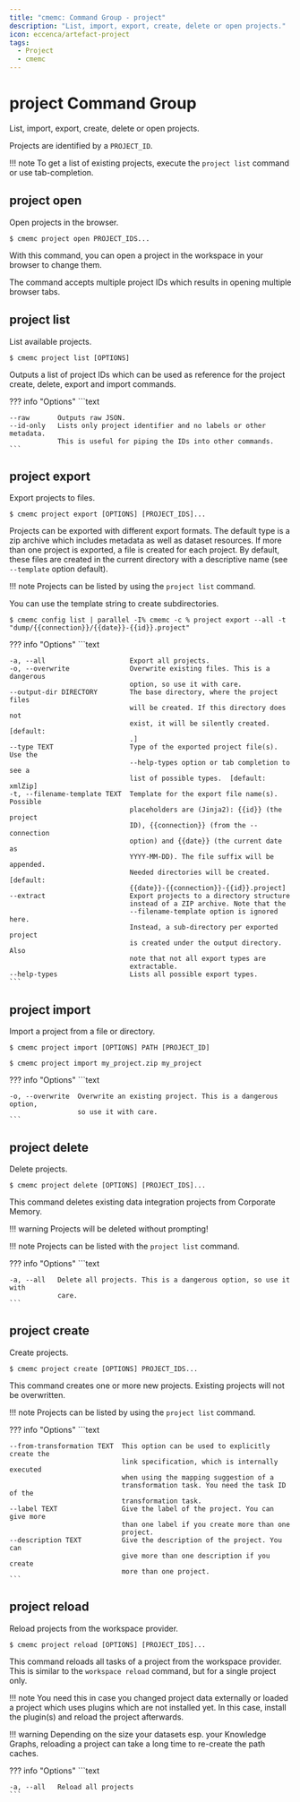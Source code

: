 ```yaml
---
title: "cmemc: Command Group - project"
description: "List, import, export, create, delete or open projects."
icon: eccenca/artefact-project
tags:
  - Project
  - cmemc
---
```

# project Command Group
<!-- This file was generated - DO NOT CHANGE IT MANUALLY -->

List, import, export, create, delete or open projects.

Projects are identified by a `PROJECT_ID`.

!!! note
    To get a list of existing projects, execute the `project list` command or use tab-completion.



## project open

Open projects in the browser.

```shell-session title="Usage"
$ cmemc project open PROJECT_IDS...
```




With this command, you can open a project in the workspace in your browser to change them.

The command accepts multiple project IDs which results in opening multiple browser tabs.



## project list

List available projects.

```shell-session title="Usage"
$ cmemc project list [OPTIONS]
```




Outputs a list of project IDs which can be used as reference for the project create, delete, export and import commands.



??? info "Options"
    ```text

    --raw       Outputs raw JSON.
    --id-only   Lists only project identifier and no labels or other metadata.
                This is useful for piping the IDs into other commands.
    ```

## project export

Export projects to files.

```shell-session title="Usage"
$ cmemc project export [OPTIONS] [PROJECT_IDS]...
```




Projects can be exported with different export formats. The default type is a zip archive which includes metadata as well as dataset resources. If more than one project is exported, a file is created for each project. By default, these files are created in the current directory with a descriptive name (see `--template` option default).

!!! note
    Projects can be listed by using the `project list` command.


You can use the template string to create subdirectories.

```shell-session title="Example"
$ cmemc config list | parallel -I% cmemc -c % project export --all -t "dump/{{connection}}/{{date}}-{{id}}.project"
```




??? info "Options"
    ```text

    -a, --all                     Export all projects.
    -o, --overwrite               Overwrite existing files. This is a dangerous
                                  option, so use it with care.
    --output-dir DIRECTORY        The base directory, where the project files
                                  will be created. If this directory does not
                                  exist, it will be silently created.  [default:
                                  .]
    --type TEXT                   Type of the exported project file(s). Use the
                                  --help-types option or tab completion to see a
                                  list of possible types.  [default: xmlZip]
    -t, --filename-template TEXT  Template for the export file name(s). Possible
                                  placeholders are (Jinja2): {{id}} (the project
                                  ID), {{connection}} (from the --connection
                                  option) and {{date}} (the current date as
                                  YYYY-MM-DD). The file suffix will be appended.
                                  Needed directories will be created.  [default:
                                  {{date}}-{{connection}}-{{id}}.project]
    --extract                     Export projects to a directory structure
                                  instead of a ZIP archive. Note that the
                                  --filename-template option is ignored here.
                                  Instead, a sub-directory per exported project
                                  is created under the output directory. Also
                                  note that not all export types are
                                  extractable.
    --help-types                  Lists all possible export types.
    ```

## project import

Import a project from a file or directory.

```shell-session title="Usage"
$ cmemc project import [OPTIONS] PATH [PROJECT_ID]
```




```shell-session title="Example"
$ cmemc project import my_project.zip my_project
```




??? info "Options"
    ```text

    -o, --overwrite  Overwrite an existing project. This is a dangerous option,
                     so use it with care.
    ```

## project delete

Delete projects.

```shell-session title="Usage"
$ cmemc project delete [OPTIONS] [PROJECT_IDS]...
```




This command deletes existing data integration projects from Corporate Memory.

!!! warning
    Projects will be deleted without prompting!


!!! note
    Projects can be listed with the `project list` command.




??? info "Options"
    ```text

    -a, --all   Delete all projects. This is a dangerous option, so use it with
                care.
    ```

## project create

Create projects.

```shell-session title="Usage"
$ cmemc project create [OPTIONS] PROJECT_IDS...
```




This command creates one or more new projects. Existing projects will not be overwritten.

!!! note
    Projects can be listed by using the `project list` command.




??? info "Options"
    ```text

    --from-transformation TEXT  This option can be used to explicitly create the
                                link specification, which is internally executed
                                when using the mapping suggestion of a
                                transformation task. You need the task ID of the
                                transformation task.
    --label TEXT                Give the label of the project. You can give more
                                than one label if you create more than one
                                project.
    --description TEXT          Give the description of the project. You can
                                give more than one description if you create
                                more than one project.
    ```

## project reload

Reload projects from the workspace provider.

```shell-session title="Usage"
$ cmemc project reload [OPTIONS] [PROJECT_IDS]...
```




This command reloads all tasks of a project from the workspace provider. This is similar to the `workspace reload` command, but for a single project only.

!!! note
    You need this in case you changed project data externally or loaded a project which uses plugins which are not installed yet. In this case, install the plugin(s) and reload the project afterwards.


!!! warning
    Depending on the size your datasets esp. your Knowledge Graphs, reloading a project can take a long time to re-create the path caches.




??? info "Options"
    ```text

    -a, --all   Reload all projects
    ```

